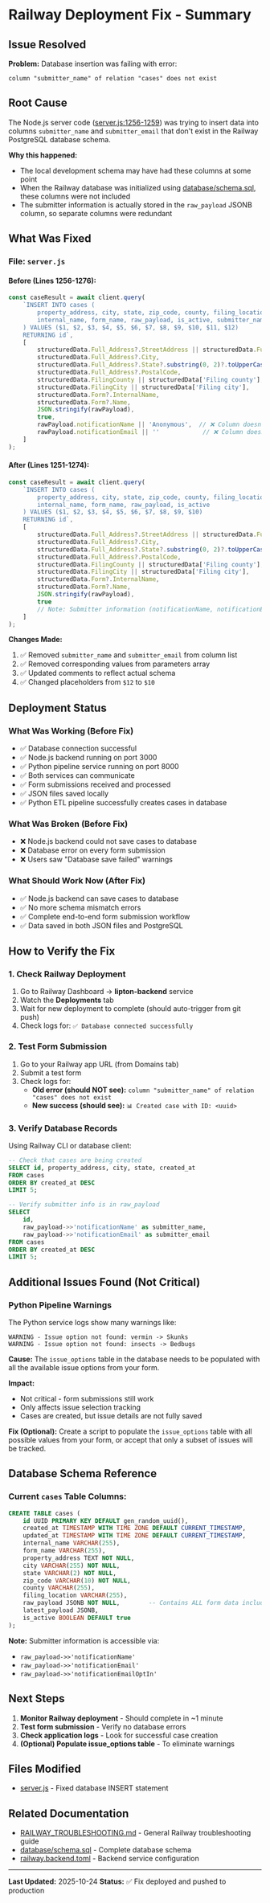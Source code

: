 # Railway Deployment Fix - Summary

## Issue Resolved
**Problem:** Database insertion was failing with error:
```
column "submitter_name" of relation "cases" does not exist
```

## Root Cause
The Node.js server code ([server.js:1256-1259](server.js#L1256-L1259)) was trying to insert data into columns `submitter_name` and `submitter_email` that don't exist in the Railway PostgreSQL database schema.

**Why this happened:**
- The local development schema may have had these columns at some point
- When the Railway database was initialized using [database/schema.sql](database/schema.sql), these columns were not included
- The submitter information is actually stored in the `raw_payload` JSONB column, so separate columns were redundant

## What Was Fixed

### File: `server.js`

#### Before (Lines 1256-1276):
```javascript
const caseResult = await client.query(
    `INSERT INTO cases (
        property_address, city, state, zip_code, county, filing_location,
        internal_name, form_name, raw_payload, is_active, submitter_name, submitter_email
    ) VALUES ($1, $2, $3, $4, $5, $6, $7, $8, $9, $10, $11, $12)
    RETURNING id`,
    [
        structuredData.Full_Address?.StreetAddress || structuredData.Full_Address?.Line1,
        structuredData.Full_Address?.City,
        structuredData.Full_Address?.State?.substring(0, 2)?.toUpperCase() || 'NC',
        structuredData.Full_Address?.PostalCode,
        structuredData.FilingCounty || structuredData['Filing county'],
        structuredData.FilingCity || structuredData['Filing city'],
        structuredData.Form?.InternalName,
        structuredData.Form?.Name,
        JSON.stringify(rawPayload),
        true,
        rawPayload.notificationName || 'Anonymous',  // ❌ Column doesn't exist
        rawPayload.notificationEmail || ''            // ❌ Column doesn't exist
    ]
);
```

#### After (Lines 1251-1274):
```javascript
const caseResult = await client.query(
    `INSERT INTO cases (
        property_address, city, state, zip_code, county, filing_location,
        internal_name, form_name, raw_payload, is_active
    ) VALUES ($1, $2, $3, $4, $5, $6, $7, $8, $9, $10)
    RETURNING id`,
    [
        structuredData.Full_Address?.StreetAddress || structuredData.Full_Address?.Line1,
        structuredData.Full_Address?.City,
        structuredData.Full_Address?.State?.substring(0, 2)?.toUpperCase() || 'NC',
        structuredData.Full_Address?.PostalCode,
        structuredData.FilingCounty || structuredData['Filing county'],
        structuredData.FilingCity || structuredData['Filing city'],
        structuredData.Form?.InternalName,
        structuredData.Form?.Name,
        JSON.stringify(rawPayload),
        true
        // Note: Submitter information (notificationName, notificationEmail) is stored in raw_payload JSON
    ]
);
```

**Changes Made:**
1. ✅ Removed `submitter_name` and `submitter_email` from column list
2. ✅ Removed corresponding values from parameters array
3. ✅ Updated comments to reflect actual schema
4. ✅ Changed placeholders from `$12` to `$10`

## Deployment Status

### What Was Working (Before Fix)
- ✅ Database connection successful
- ✅ Node.js backend running on port 3000
- ✅ Python pipeline service running on port 8000
- ✅ Both services can communicate
- ✅ Form submissions received and processed
- ✅ JSON files saved locally
- ✅ Python ETL pipeline successfully creates cases in database

### What Was Broken (Before Fix)
- ❌ Node.js backend could not save cases to database
- ❌ Database error on every form submission
- ❌ Users saw "Database save failed" warnings

### What Should Work Now (After Fix)
- ✅ Node.js backend can save cases to database
- ✅ No more schema mismatch errors
- ✅ Complete end-to-end form submission workflow
- ✅ Data saved in both JSON files and PostgreSQL

## How to Verify the Fix

### 1. Check Railway Deployment
1. Go to Railway Dashboard → **lipton-backend** service
2. Watch the **Deployments** tab
3. Wait for new deployment to complete (should auto-trigger from git push)
4. Check logs for: `✅ Database connected successfully`

### 2. Test Form Submission
1. Go to your Railway app URL (from Domains tab)
2. Submit a test form
3. Check logs for:
   - **Old error (should NOT see):** `column "submitter_name" of relation "cases" does not exist`
   - **New success (should see):** `📊 Created case with ID: <uuid>`

### 3. Verify Database Records
Using Railway CLI or database client:
```sql
-- Check that cases are being created
SELECT id, property_address, city, state, created_at
FROM cases
ORDER BY created_at DESC
LIMIT 5;

-- Verify submitter info is in raw_payload
SELECT
    id,
    raw_payload->>'notificationName' as submitter_name,
    raw_payload->>'notificationEmail' as submitter_email
FROM cases
ORDER BY created_at DESC
LIMIT 5;
```

## Additional Issues Found (Not Critical)

### Python Pipeline Warnings
The Python service logs show many warnings like:
```
WARNING - Issue option not found: vermin -> Skunks
WARNING - Issue option not found: insects -> Bedbugs
```

**Cause:** The `issue_options` table in the database needs to be populated with all the available issue options from your form.

**Impact:**
- Not critical - form submissions still work
- Only affects issue selection tracking
- Cases are created, but issue details are not fully saved

**Fix (Optional):**
Create a script to populate the `issue_options` table with all possible values from your form, or accept that only a subset of issues will be tracked.

## Database Schema Reference

### Current `cases` Table Columns:
```sql
CREATE TABLE cases (
    id UUID PRIMARY KEY DEFAULT gen_random_uuid(),
    created_at TIMESTAMP WITH TIME ZONE DEFAULT CURRENT_TIMESTAMP,
    updated_at TIMESTAMP WITH TIME ZONE DEFAULT CURRENT_TIMESTAMP,
    internal_name VARCHAR(255),
    form_name VARCHAR(255),
    property_address TEXT NOT NULL,
    city VARCHAR(255) NOT NULL,
    state VARCHAR(2) NOT NULL,
    zip_code VARCHAR(10) NOT NULL,
    county VARCHAR(255),
    filing_location VARCHAR(255),
    raw_payload JSONB NOT NULL,        -- Contains ALL form data including submitter info
    latest_payload JSONB,
    is_active BOOLEAN DEFAULT true
);
```

**Note:** Submitter information is accessible via:
- `raw_payload->>'notificationName'`
- `raw_payload->>'notificationEmail'`
- `raw_payload->>'notificationEmailOptIn'`

## Next Steps

1. **Monitor Railway deployment** - Should complete in ~1 minute
2. **Test form submission** - Verify no database errors
3. **Check application logs** - Look for successful case creation
4. **(Optional) Populate issue_options table** - To eliminate warnings

## Files Modified
- [server.js](server.js) - Fixed database INSERT statement

## Related Documentation
- [RAILWAY_TROUBLESHOOTING.md](RAILWAY_TROUBLESHOOTING.md) - General Railway troubleshooting guide
- [database/schema.sql](database/schema.sql) - Complete database schema
- [railway.backend.toml](railway.backend.toml) - Backend service configuration

---

**Last Updated:** 2025-10-24
**Status:** ✅ Fix deployed and pushed to production
